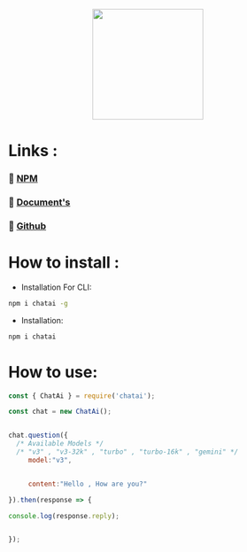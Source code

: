 <p align="center"> <a href="#"> <img width=200 src="https://cdn.discordapp.com/attachments/1199815589787598949/1201622019939250216/IMG_0831.jpg?ex=66431df6&is=6641cc76&hm=de5c6e7e6c351a80fd3c52a987bef6d4dd3d7fbcfd6116af77e43213658f8ff8&"></a></p> 


# Links :
### 📂 [NPM](https://www.npmjs.com/package/chatai)
### 📖 [Document's](https://adem-2.gitbook.io/chatai/)
### 📝 [Github](https://github.com/ademjs/chatai)

# How to install :
-  Installation For CLI:
```bash
npm i chatai -g
```
- Installation:

```bash
npm i chatai
```

# How to use:
```js
const { ChatAi } = require('chatai');

const chat = new ChatAi(); 


chat.question({
  /* Available Models */
  /* "v3" , "v3-32k" , "turbo" , "turbo-16k" , "gemini" */
     model:"v3",


     content:"Hello , How are you?"

}).then(response => {

console.log(response.reply);


});
```

